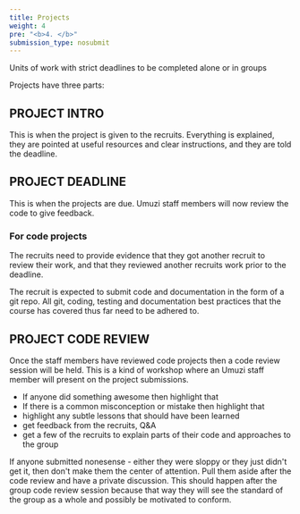 ```yaml
---
title: Projects
weight: 4
pre: "<b>4. </b>"
submission_type: nosubmit
---
```


Units of work with strict deadlines to be completed alone or in groups

Projects have three parts:

## PROJECT INTRO

This is when the project is given to the recruits. Everything is explained, they are pointed at useful resources and clear instructions, and they are told the deadline.

## PROJECT DEADLINE

This is when the projects are due. Umuzi staff members will now review the code to give feedback.

### For code projects

The recruits need to provide evidence that they got another recruit to review their work, and that they reviewed another recruits work prior to the deadline.

The recruit is expected to submit code and documentation in the form of a git repo. All git, coding, testing and documentation best practices that the course has covered thus far need to be adhered to.

## PROJECT CODE REVIEW

Once the staff members have reviewed code projects then a code review session will be held. This is a kind of workshop where an Umuzi staff member will present on the project submissions.

- If anyone did something awesome then highlight that
- If there is a common misconception or mistake then highlight that
- highlight any subtle lessons that should have been learned
- get feedback from the recruits, Q&A
- get a few of the recruits to explain parts of their code and approaches to the group

If anyone submitted nonesense - either they were sloppy or they just didn't get it, then don't make them the center of attention. Pull them aside after the code review and have a private discussion. This should happen after the group code review session because that way they will see the standard of the group as a whole and possibly be motivated to conform.
